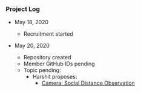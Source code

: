 ### Project Log

* May 18, 2020
  - Recruitment started

* May 20, 2020
  - Repository created
  - Member GitHub IDs pending
  - Topic pending:
    - Harshit proposes:
      - [Camera: Social Distance Observation](https://www.linkedin.com/posts/snoviya-dcunha-937099146_tensorflow-opencv-firstpost-ugcPost-6668388476028899328-v227/?fbclid=IwAR03kecgUtL11VFNcxhIrkbmB6dlaw2XHLoUi8Qh-nMG-rDpmKz8Ak2bwRM)
